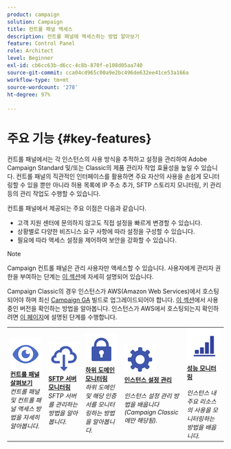 ```yaml
---
product: campaign
solution: Campaign
title: 컨트롤 패널 액세스
description: 컨트롤 패널에 액세스하는 방법 알아보기
feature: Control Panel
role: Architect
level: Beginner
exl-id: cb6cc63b-d6cc-4c8b-870f-e108d05aa740
source-git-commit: cca04cd965c00a9e2bc496de632ee41ce53a166a
workflow-type: tm+mt
source-wordcount: '278'
ht-degree: 97%

---
```


# 주요 기능 {#key-features}

컨트롤 패널에서는 각 인스턴스의 사용 방식을 추적하고 설정을 관리하여 Adobe Campaign Standard 및/또는 Classic의 제품 관리자 작업 효율성을 높일 수 있습니다. 컨트롤 패널의 직관적인 인터페이스를 활용하면 주요 자산의 사용을 손쉽게 모니터링할 수 있을 뿐만 아니라 허용 목록에 IP 주소 추가, SFTP 스토리지 모니터링, 키 관리 등의 관리 작업도 수행할 수 있습니다.

컨트롤 패널에서 제공되는 주요 이점은 다음과 같습니다.

* 고객 지원 센터에 문의하지 않고도 직접 설정을 빠르게 변경할 수 있습니다.
* 상황별로 다양한 비즈니스 요구 사항에 따라 설정을 구성할 수 있습니다.
* 필요에 따라 액세스 설정을 제어하여 보안을 강화할 수 있습니다.

>[!NOTE]
>
>Campaign 컨트롤 패널은 관리 사용자만 액세스할 수 있습니다. 사용자에게 관리자 권한을 부여하는 단계는 [이 섹션](https://experienceleague.adobe.com/docs/control-panel/using/discover-control-panel/managing-permissions.html#discover-control-panel)에 자세히 설명되어 있습니다.
>
>Campaign Classic의 경우 인스턴스가 AWS(Amazon Web Services)에서 호스팅되어야 하며 최신 [Campaign GA](https://experienceleague.adobe.com/docs/campaign-classic/using/release-notes/rn-overview.html?lang=ko#rn-statuses) 빌드로 업그레이드되어야 합니다. [이 섹션](https://experienceleague.adobe.com/docs/campaign-classic/using/getting-started/starting-with-adobe-campaign/launching-adobe-campaign.html?lang=ko#getting-your-campaign-version)에서 사용 중인 버전을 확인하는 방법을 알아봅니다. 인스턴스가 AWS에서 호스팅되는지 확인하려면 [이 페이지](../../faq.md)에 설명된 단계를 수행합니다.

<table style="table-layout:fixed">
<tr>
    <td>
        <a href="../../discover/using/accessing-control-panel.md"><img alt="조건" src="assets/do-not-localize/discover.png"/></a>
        <div><a href="../../discover/using/accessing-control-panel.md"><strong>컨트롤 패널 살펴보기</strong></a></div>
        <em>컨트롤 패널 및 컨트롤 패널 액세스 방법을 자세히 알아봅니다.</em>
    </td>
    <td>
        <a href="../../sftp/using/about-sftp-management.md"><img alt="조건" src="assets/do-not-localize/sftp.png"/></a>
        <div><a href="../../sftp/using/about-sftp-management.md"><strong>SFTP 서버 모니터링</strong></a></div>
        <em>SFTP 서버를 관리하는 방법을 알아봅니다.</em>
    </td>
    <td>
        <a href="../../subdomains-certificates/using/subdomains-branding.md"><img alt="조건" src="assets/do-not-localize/subdomains.png"/></a>
        <div><a href="../../subdomains-certificates/using/subdomains-branding.md"><strong>하위 도메인 모니터링</strong></a></div>
        <em>하위 도메인 및 해당 인증서를 모니터링하는 방법을 알아봅니다.</em>
    </td>
    <td>
        <a href="../../instances-settings/using/ip-allow-listing-instance-access.md"><img alt="조건" src="assets/do-not-localize/instance_settings.png"/></a>
        <div><a href="../../instances-settings/using/ip-allow-listing-instance-access.md"><strong>인스턴스 설정 관리</strong></a></div>
        <br/><em>인스턴스 설정 관리 방법을 배웁니다(Campaign Classic에만 해당됨).</em>
    </td>
    <td>
        <a href="../../performance-monitoring/using/about-performance-monitoring.md"><img alt="조건" src="assets/do-not-localize/monitoring-performance.png"/></a>
        <div><a href="../../performance-monitoring/using/about-performance-monitoring.md"><strong>성능 모니터링</strong></a></div>
        <br/><em>인스턴스 내 주요 리소스의 사용을 모니터링하는 방법을 배웁니다.</em>
    </td>
</tr>
</table>
